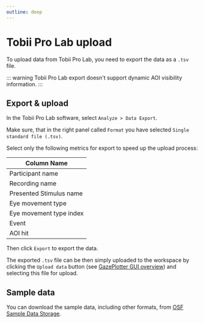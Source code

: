 ```yaml
---
outline: deep
---
```


# Tobii Pro Lab upload
To upload data from Tobii Pro Lab, you need to export the data as a `.tsv` file. 

::: warning
Tobii Pro Lab export doesn't support dynamic AOI visibility information.
:::

## Export & upload

In the Tobii Pro Lab software, select `Analyze > Data Export`. 

Make sure, that in the right panel called `Format` you have selected `Single standard file (.tsv)`. 

Select only the following metrics for export to speed up the upload process:

| Column Name             |
|-------------------------|
| Participant name        |
| Recording name          |
| Presented Stimulus name |
| Eye movement type       |
| Eye movement type index |
| Event                   |
| AOI hit                 |

Then click `Export` to export the data.

The exported `.tsv` file can be then simply uploaded to the workspace by clicking the `Upload data` button (see [GazePlotter GUI overview](/basic/)) and selecting this file for upload.

## Sample data

You can download the sample data, including other formats, from [OSF Sample Data Storage](https://osf.io/j58v3).